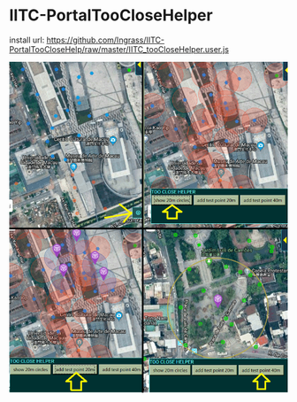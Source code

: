 # IITC-PortalTooCloseHelper

install url:
https://github.com/Ingrass/IITC-PortalTooCloseHelp/raw/master/IITC_tooCloseHelper.user.js

![demo0.png](demo0.png)
